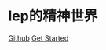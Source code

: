 # lep的精神世界

<a href="https://github.com/SmallWhite-yp/docsify">Github</a>
<a href="#README">Get Started</a>
